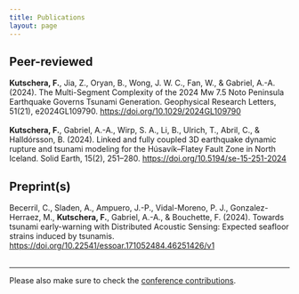 ```yaml
---
title: Publications
layout: page
---
```


## Peer-reviewed 

<div style="text-align: left"> <b>Kutschera, F.</b>, Jia, Z., Oryan, B., Wong, J. W. C., Fan, W., & Gabriel, A.-A. (2024). The Multi-Segment Complexity of the 2024 Mw 7.5 Noto Peninsula Earthquake Governs Tsunami Generation. Geophysical Research Letters, 51(21), e2024GL109790. <a href="https://doi.org/10.1029/2024GL109790" target="_blank">https://doi.org/10.1029/2024GL109790</a> </div>
&nbsp;

<div style="text-align: left"> <b>Kutschera, F.</b>, Gabriel, A.-A., Wirp, S. A., Li, B., Ulrich, T., Abril, C., & Halldórsson, B. (2024). Linked and fully coupled 3D earthquake dynamic rupture and tsunami modeling for the Húsavík–Flatey Fault Zone in North Iceland. Solid Earth, 15(2), 251–280.  <a href="https://doi.org/10.5194/se-15-251-2024" target="_blank">https://doi.org/10.5194/se-15-251-2024</a> </div>


## Preprint(s)

<div style="text-align: left"> Becerril, C., Sladen, A., Ampuero, J.-P., Vidal-Moreno, P. J., Gonzalez-Herraez, M., <b>Kutschera, F.</b>, Gabriel, A.-A., & Bouchette, F. (2024). Towards tsunami early-warning with Distributed Acoustic Sensing: Expected seafloor strains induced by tsunamis.  <a href="https://doi.org/10.22541/essoar.171052484.46251426/v1" target="_blank">https://doi.org/10.22541/essoar.171052484.46251426/v1</a> </div>
&nbsp;

---

Please also make sure to check the [conference contributions](https://fabian-kutschera.github.io/conferences).

